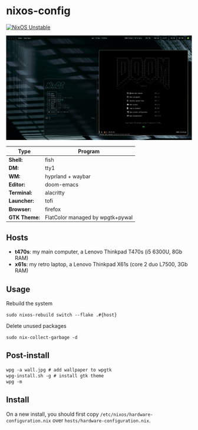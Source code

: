 # nixos-config

[![NixOS Unstable](https://img.shields.io/badge/NixOS-unstable-blue.svg?style=flat-square&logo=NixOS&logoColor=white)](https://nixos.org)

![t470s](imgs/t470s.png)

| Type           | Program                           |
|----------------|-----------------------------------|
| **Shell:**     | fish                              |
| **DM:**        | tty1                              |
| **WM:**        | hyprland + waybar                 |
| **Editor:**    | doom-emacs                        |
| **Terminal:**  | alacritty                         |
| **Launcher:**  | tofi                              |
| **Browser:**   | firefox                           |
| **GTK Theme:** | FlatColor managed by wpgtk+pywal  |

## Hosts

- **t470s**: my main computer, a Lenovo Thinkpad T470s (i5 6300U, 8Gb RAM)
- **x61s**: my retro laptop, a Lenovo Thinkpad X61s (core 2 duo L7500, 3Gb RAM)

## Usage

Rebuild the system

```
sudo nixos-rebuild switch --flake .#{host}
```

Delete unused packages

```
sudo nix-collect-garbage -d
```

## Post-install

```
wpg -a wall.jpg # add wallpaper to wpgtk
wpg-install.sh -g # install gtk theme
wpg -m
```

## Install

On a new install, you should first copy `/etc/nixos/hardware-configuration.nix` over `hosts/hardware-configuration.nix`.
